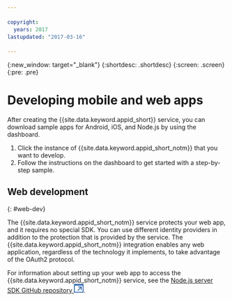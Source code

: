 ```yaml
---

copyright:
  years: 2017
lastupdated: "2017-03-16"

---
```


{:new_window: target="_blank"}
{:shortdesc: .shortdesc}
{:screen: .screen}
{:pre: .pre}

# Developing mobile and web apps

After creating the {{site.data.keyword.appid_short}} service, you can download sample apps for Android, iOS, and Node.js by using the dashboard.

1. Click the instance of {{site.data.keyword.appid_short_notm}} that you want to develop.
2. Follow the instructions on the dashboard to get started with a step-by-step sample.



## Web development
{: #web-dev}

The {{site.data.keyword.appid_short_notm}} service protects your web app, and it requires no special SDK. You can use different identity providers in addition to the protection that is provided by the service. The {{site.data.keyword.appid_short_notm}} integration enables any web application, regardless of the technology it implements, to take advantage of the OAuth2 protocol.

For information about setting up your web app to access the {{site.data.keyword.appid_short_notm}} service, see the <a href="https://github.com/ibm-cloud-security/appid-serversdk-nodejs" target="_blank">Node.js server SDK GitHub repository <img src="../../icons/launch-glyph.svg" alt="External link icon"></a>.

